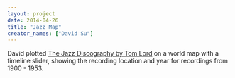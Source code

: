 ```yaml
---
layout: project
date: 2014-04-26
title: "Jazz Map"
creator_names: ["David Su"]
---
```


David plotted [The Jazz Discography by Tom Lord](https://www.lordisco.com/) on a world map with a timeline slider, showing the recording location and year for recordings from 1900 - 1953.
